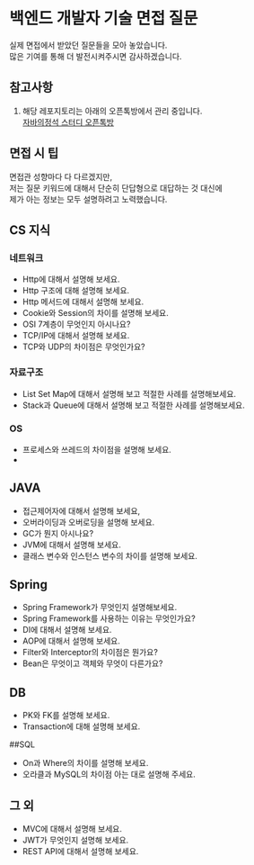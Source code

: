 # 백엔드 개발자 기술 면접 질문
실제 면접에서 받았던 질문들을 모아 놓았습니다.<br>
많은 기여를 통해 더 발전시켜주시면 감사하겠습니다.<br>

## 참고사항
1. 해당 레포지토리는 아래의 오픈톡방에서 관리 중입니다.<br>
[자바의정석 스터디 오픈톡방](https://open.kakao.com/o/gciAWHee)<br>

## 면접 시 팁
면접관 성향마다 다 다르겠지만,<br>
저는 질문 키워드에 대해서 단순히 단답형으로 대답하는 것 대신에<br>
제가 아는 정보는 모두 설명하려고 노력했습니다.<br>

## CS 지식
### 네트워크
* Http에 대해서 설명해 보세요.
* Http 구조에 대해 설명해 보세요.
* Http 메서드에 대해서 설명해 보세요.
* Cookie와 Session의 차이를 설명해 보세요.
* OSI 7계층이 무엇인지 아시나요?
* TCP/IP에 대해서 설명해 보세요.
* TCP와 UDP의 차이점은 무엇인가요?

### 자료구조
* List Set Map에 대해서 설명해 보고 적절한 사례를 설명해보세요.
* Stack과 Queue에 대해서 설명해 보고 적절한 사례를 설명해보세요.<br>
### OS
* 프로세스와 쓰레드의 차이점을 설명해 보세요.
* 
## JAVA
* 접근제어자에 대해서 설명해 보세요,
* 오버라이딩과 오버로딩을 설명해 보세요.
* GC가 뭔지 아시나요?
* JVM에 대해서 설명해 보세요.
* 클래스 변수와 인스턴스 변수의 차이를 설명해 보세요.<br>

## Spring
* Spring Framework가 무엇인지 설명해보세요.
* Spring Framework를 사용하는 이유는 무엇인가요?
* DI에 대해서 설명해 보세요.
* AOP에 대해서 설명해 보세요.
* Filter와 Interceptor의 차이점은 뭔가요?
* Bean은 무엇이고 객체와 무엇이 다른가요?<br>

## DB
* PK와 FK를 설명해 보세요.
* Transaction에 대해 설명해 보세요.

##SQL
* On과 Where의 차이를 설명해 보세요.
* 오라클과 MySQL의 차이점 아는 대로 설명해 주세요.

## 그 외
* MVC에 대해서 설명해 보세요.
* JWT가 무엇인지 설명해 보세요.
* REST API에 대해서 설명해 보세요.  
